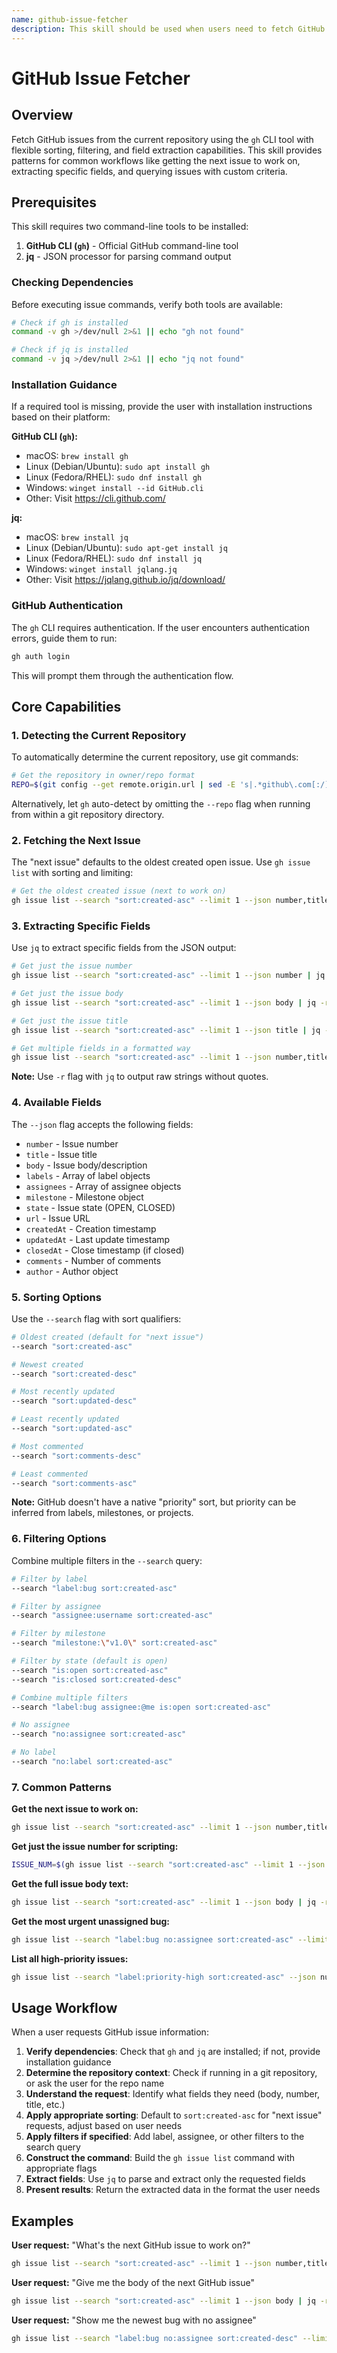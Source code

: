 ```yaml
---
name: github-issue-fetcher
description: This skill should be used when users need to fetch GitHub issues from the current repository, including getting the next issue to work on, retrieving specific issue fields (body, number, title, labels, etc.), or querying issues with custom sorting and filtering. Triggers on requests like "get the next GitHub issue", "what's the next issue number", "show me the issue body", or "find issues with label X".
---
```


# GitHub Issue Fetcher

## Overview

Fetch GitHub issues from the current repository using the `gh` CLI tool with flexible sorting, filtering, and field extraction capabilities. This skill provides patterns for common workflows like getting the next issue to work on, extracting specific fields, and querying issues with custom criteria.

## Prerequisites

This skill requires two command-line tools to be installed:

1. **GitHub CLI (`gh`)** - Official GitHub command-line tool
2. **jq** - JSON processor for parsing command output

### Checking Dependencies

Before executing issue commands, verify both tools are available:

```bash
# Check if gh is installed
command -v gh >/dev/null 2>&1 || echo "gh not found"

# Check if jq is installed
command -v jq >/dev/null 2>&1 || echo "jq not found"
```

### Installation Guidance

If a required tool is missing, provide the user with installation instructions based on their platform:

**GitHub CLI (`gh`):**
- macOS: `brew install gh`
- Linux (Debian/Ubuntu): `sudo apt install gh`
- Linux (Fedora/RHEL): `sudo dnf install gh`
- Windows: `winget install --id GitHub.cli`
- Other: Visit https://cli.github.com/

**jq:**
- macOS: `brew install jq`
- Linux (Debian/Ubuntu): `sudo apt-get install jq`
- Linux (Fedora/RHEL): `sudo dnf install jq`
- Windows: `winget install jqlang.jq`
- Other: Visit https://jqlang.github.io/jq/download/

### GitHub Authentication

The `gh` CLI requires authentication. If the user encounters authentication errors, guide them to run:

```bash
gh auth login
```

This will prompt them through the authentication flow.

## Core Capabilities

### 1. Detecting the Current Repository

To automatically determine the current repository, use git commands:

```bash
# Get the repository in owner/repo format
REPO=$(git config --get remote.origin.url | sed -E 's|.*github\.com[:/]([^/]+/[^.]+)(\.git)?|\1|')
```

Alternatively, let `gh` auto-detect by omitting the `--repo` flag when running from within a git repository directory.

### 2. Fetching the Next Issue

The "next issue" defaults to the oldest created open issue. Use `gh issue list` with sorting and limiting:

```bash
# Get the oldest created issue (next to work on)
gh issue list --search "sort:created-asc" --limit 1 --json number,title,body,labels,assignees,milestone,state,url
```

### 3. Extracting Specific Fields

Use `jq` to extract specific fields from the JSON output:

```bash
# Get just the issue number
gh issue list --search "sort:created-asc" --limit 1 --json number | jq '.[0].number'

# Get just the issue body
gh issue list --search "sort:created-asc" --limit 1 --json body | jq -r '.[0].body'

# Get just the issue title
gh issue list --search "sort:created-asc" --limit 1 --json title | jq -r '.[0].title'

# Get multiple fields in a formatted way
gh issue list --search "sort:created-asc" --limit 1 --json number,title,body | jq -r '.[0] | "Issue #\(.number): \(.title)\n\n\(.body)"'
```

**Note:** Use `-r` flag with `jq` to output raw strings without quotes.

### 4. Available Fields

The `--json` flag accepts the following fields:

- `number` - Issue number
- `title` - Issue title
- `body` - Issue body/description
- `labels` - Array of label objects
- `assignees` - Array of assignee objects
- `milestone` - Milestone object
- `state` - Issue state (OPEN, CLOSED)
- `url` - Issue URL
- `createdAt` - Creation timestamp
- `updatedAt` - Last update timestamp
- `closedAt` - Close timestamp (if closed)
- `comments` - Number of comments
- `author` - Author object

### 5. Sorting Options

Use the `--search` flag with sort qualifiers:

```bash
# Oldest created (default for "next issue")
--search "sort:created-asc"

# Newest created
--search "sort:created-desc"

# Most recently updated
--search "sort:updated-desc"

# Least recently updated
--search "sort:updated-asc"

# Most commented
--search "sort:comments-desc"

# Least commented
--search "sort:comments-asc"
```

**Note:** GitHub doesn't have a native "priority" sort, but priority can be inferred from labels, milestones, or projects.

### 6. Filtering Options

Combine multiple filters in the `--search` query:

```bash
# Filter by label
--search "label:bug sort:created-asc"

# Filter by assignee
--search "assignee:username sort:created-asc"

# Filter by milestone
--search "milestone:\"v1.0\" sort:created-asc"

# Filter by state (default is open)
--search "is:open sort:created-asc"
--search "is:closed sort:created-desc"

# Combine multiple filters
--search "label:bug assignee:@me is:open sort:created-asc"

# No assignee
--search "no:assignee sort:created-asc"

# No label
--search "no:label sort:created-asc"
```

### 7. Common Patterns

**Get the next issue to work on:**
```bash
gh issue list --search "sort:created-asc" --limit 1 --json number,title,body
```

**Get just the issue number for scripting:**
```bash
ISSUE_NUM=$(gh issue list --search "sort:created-asc" --limit 1 --json number | jq '.[0].number')
```

**Get the full issue body text:**
```bash
gh issue list --search "sort:created-asc" --limit 1 --json body | jq -r '.[0].body'
```

**Get the most urgent unassigned bug:**
```bash
gh issue list --search "label:bug no:assignee sort:created-asc" --limit 1 --json number,title,body
```

**List all high-priority issues:**
```bash
gh issue list --search "label:priority-high sort:created-asc" --json number,title,labels
```

## Usage Workflow

When a user requests GitHub issue information:

1. **Verify dependencies**: Check that `gh` and `jq` are installed; if not, provide installation guidance
2. **Determine the repository context**: Check if running in a git repository, or ask the user for the repo name
3. **Understand the request**: Identify what fields they need (body, number, title, etc.)
4. **Apply appropriate sorting**: Default to `sort:created-asc` for "next issue" requests, adjust based on user needs
5. **Apply filters if specified**: Add label, assignee, or other filters to the search query
6. **Construct the command**: Build the `gh issue list` command with appropriate flags
7. **Extract fields**: Use `jq` to parse and extract only the requested fields
8. **Present results**: Return the extracted data in the format the user needs

## Examples

**User request:** "What's the next GitHub issue to work on?"
```bash
gh issue list --search "sort:created-asc" --limit 1 --json number,title | jq -r '.[0] | "#\(.number): \(.title)"'
```

**User request:** "Give me the body of the next GitHub issue"
```bash
gh issue list --search "sort:created-asc" --limit 1 --json body | jq -r '.[0].body'
```

**User request:** "Show me the newest bug with no assignee"
```bash
gh issue list --search "label:bug no:assignee sort:created-desc" --limit 1 --json number,title,body | jq -r '.[0] | "Issue #\(.number): \(.title)\n\n\(.body)"'
```
